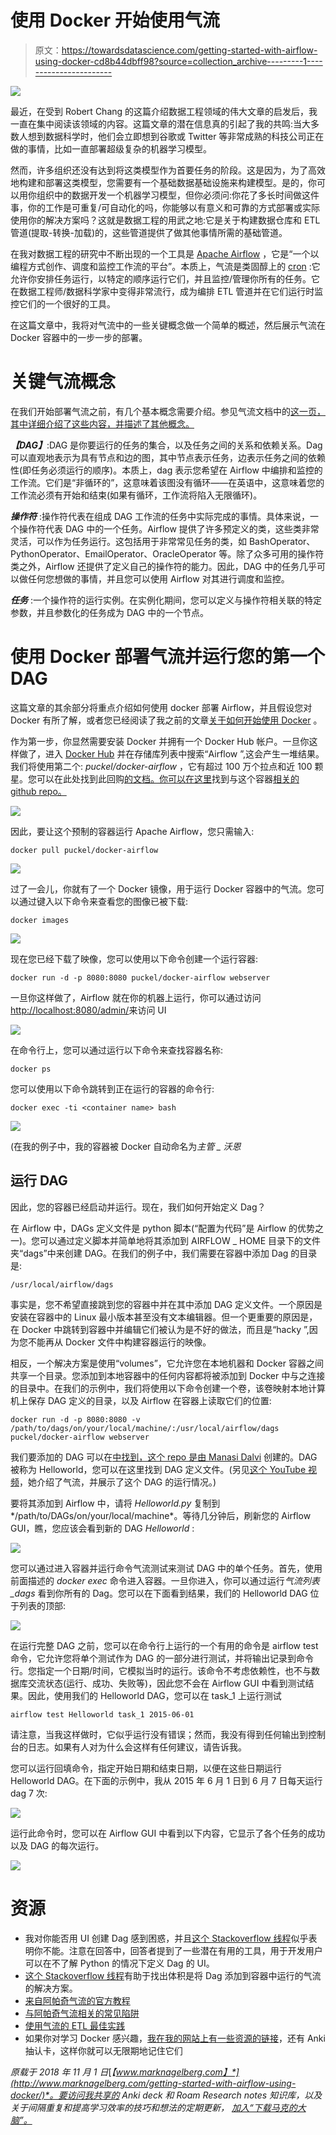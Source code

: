 # 使用 Docker 开始使用气流

> 原文：<https://towardsdatascience.com/getting-started-with-airflow-using-docker-cd8b44dbff98?source=collection_archive---------1----------------------->

![](img/c84dc70ed1f7c636a3df66a3aab83f29.png)

最近，在受到 Robert Chang 的这篇介绍数据工程领域的伟大文章的启发后，我一直在集中阅读该领域的内容。这篇文章的潜在信息真的引起了我的共鸣:当大多数人想到数据科学时，他们会立即想到谷歌或 Twitter 等非常成熟的科技公司正在做的事情，比如一直部署超级复杂的机器学习模型。

然而，许多组织还没有达到将这类模型作为首要任务的阶段。这是因为，为了高效地构建和部署这类模型，您需要有一个基础数据基础设施来构建模型。是的，你可以用你组织中的数据开发一个机器学习模型，但你必须问:你花了多长时间做这件事，你的工作是可重复/可自动化的吗，你能够以有意义和可靠的方式部署或实际使用你的解决方案吗？这就是数据工程的用武之地:它是关于构建数据仓库和 ETL 管道(提取-转换-加载)的，这些管道提供了做其他事情所需的基础管道。

在我对数据工程的研究中不断出现的一个工具是 [Apache Airflow](https://airflow.apache.org/) ，它是“一个以编程方式创作、调度和监控工作流的平台”。本质上，气流是类固醇上的 [cron](https://en.wikipedia.org/wiki/Cron) :它允许你安排任务运行，以特定的顺序运行它们，并且监控/管理你所有的任务。它在数据工程师/数据科学家中变得非常流行，成为编排 ETL 管道并在它们运行时监控它们的一个很好的工具。

在这篇文章中，我将对气流中的一些关键概念做一个简单的概述，然后展示气流在 Docker 容器中的一步一步的部署。

# 关键气流概念

在我们开始部署气流之前，有几个基本概念需要介绍。参见气流文档中的[这一页，其中详细介绍了这些内容，并描述了其他概念。](https://airflow.apache.org/concepts.html)

***【DAG】***:DAG 是你要运行的任务的集合，以及任务之间的关系和依赖关系。Dag 可以直观地表示为具有节点和边的图，其中节点表示任务，边表示任务之间的依赖性(即任务必须运行的顺序)。本质上，dag 表示您希望在 Airflow 中编排和监控的工作流。它们是“非循环的”，这意味着该图没有循环——在英语中，这意味着您的工作流必须有开始和结束(如果有循环，工作流将陷入无限循环)。

***操作符*** :操作符代表在组成 DAG 工作流的任务中实际完成的事情。具体来说，一个操作符代表 DAG 中的一个任务。Airflow 提供了许多预定义的类，这些类非常灵活，可以作为任务运行。这包括用于非常常见任务的类，如 BashOperator、PythonOperator、EmailOperator、OracleOperator 等。除了众多可用的操作符类之外，Airflow 还提供了定义自己的操作符的能力。因此，DAG 中的任务几乎可以做任何您想做的事情，并且您可以使用 Airflow 对其进行调度和监控。

***任务*** :一个操作符的运行实例。在实例化期间，您可以定义与操作符相关联的特定参数，并且参数化的任务成为 DAG 中的一个节点。

# 使用 Docker 部署气流并运行您的第一个 DAG

这篇文章的其余部分将重点介绍如何使用 docker 部署 Airflow，并且假设您对 Docker 有所了解，或者您已经阅读了我之前的文章[关于如何开始使用 Docker](http://www.marknagelberg.com/digging-into-data-science-tools-docker/) 。

作为第一步，你显然需要安装 Docker 并拥有一个 Docker Hub 帐户。一旦你这样做了，进入 [Docker Hub](https://hub.docker.com/) 并在存储库列表中搜索“Airflow ”,这会产生一堆结果。我们将使用第二个: *puckel/docker-airflow* ，它有超过 100 万个拉点和近 100 颗星。您可以在此处找到此回购[的文档。你可以在这里](https://hub.docker.com/r/puckel/docker-airflow/)找到与这个容器[相关的 github repo。](https://github.com/puckel/docker-airflow)

![](img/773bd9653580f16b051750231bed2f65.png)

因此，要让这个预制的容器运行 Apache Airflow，您只需输入:

```
docker pull puckel/docker-airflow
```

![](img/1aca72f241410cf1e4a56a251427583b.png)

过了一会儿，你就有了一个 Docker 镜像，用于运行 Docker 容器中的气流。您可以通过键入以下命令来查看您的图像已被下载:

```
docker images
```

![](img/f788168366e006099f9bd2daba539aa6.png)

现在您已经下载了映像，您可以使用以下命令创建一个运行容器:

```
docker run -d -p 8080:8080 puckel/docker-airflow webserver
```

一旦你这样做了，Airflow 就在你的机器上运行，你可以通过访问[http://localhost:8080/admin/](http://localhost:8080/admin/)来访问 UI

![](img/67e4d006450365e0d2d22961a1da2e9f.png)

在命令行上，您可以通过运行以下命令来查找容器名称:

```
docker ps
```

您可以使用以下命令跳转到正在运行的容器的命令行:

```
docker exec -ti <container name> bash
```

![](img/ea082261e3ac9c35fd9c8c88d20ccdd3.png)

(在我的例子中，我的容器被 Docker 自动命名为*主管 _ 沃恩*

## 运行 DAG

因此，您的容器已经启动并运行。现在，我们如何开始定义 Dag？

在 Airflow 中，DAGs 定义文件是 python 脚本(“配置为代码”是 Airflow 的优势之一)。您可以通过定义脚本并简单地将其添加到 AIRFLOW _ HOME 目录下的文件夹“dags”中来创建 DAG。在我们的例子中，我们需要在容器中添加 Dag 的目录是:

```
/usr/local/airflow/dags
```

事实是，您不希望直接跳到您的容器中并在其中添加 DAG 定义文件。一个原因是安装在容器中的 Linux 最小版本甚至没有文本编辑器。但一个更重要的原因是，在 Docker 中跳转到容器中并编辑它们被认为是不好的做法，而且是“hacky ”,因为您不能再从 Docker 文件中构建容器运行的映像。

相反，一个解决方案是使用“volumes”，它允许您在本地机器和 Docker 容器之间共享一个目录。您添加到本地容器中的任何内容都将被添加到 Docker 中与之连接的目录中。在我们的示例中，我们将使用以下命令创建一个卷，该卷映射本地计算机上保存 DAG 定义的目录，以及 Airflow 在容器上读取它们的位置:

```
docker run -d -p 8080:8080 -v /path/to/dags/on/your/local/machine/:/usr/local/airflow/dags  puckel/docker-airflow webserver
```

我们要添加的 DAG 可以在[中找到，这个 repo 是由 Manasi Dalvi](https://github.com/dalvimanasi/Data-Pipe-lining-Tools/tree/master/Airflow) 创建的。DAG 被称为 Helloworld，您可以在这里找到 DAG 定义文件。(另见[这个 YouTube 视频](https://www.youtube.com/watch?v=Qs02p3mh8m4)，她介绍了气流，并展示了这个 DAG 的运行情况。)

要将其添加到 Airflow 中，请将 *Helloworld.py* 复制到*/path/to/DAGs/on/your/local/machine*。等待几分钟后，刷新您的 Airflow GUI，瞧，您应该会看到新的 DAG *Helloworld* :

![](img/5d7c04c3ce66025cbc4388031438bd54.png)

您可以通过进入容器并运行命令气流测试来测试 DAG 中的单个任务。首先，使用前面描述的 *docker exec* 命令进入容器。一旦你进入，你可以通过运行*气流列表 _dags* 看到你所有的 Dag。您可以在下面看到结果，我们的 Helloworld DAG 位于列表的顶部:

![](img/36b764900194b41879495931dfe25bf5.png)

在运行完整 DAG 之前，您可以在命令行上运行的一个有用的命令是 airflow test 命令，它允许您将单个测试作为 DAG 的一部分进行测试，并将输出记录到命令行。您指定一个日期/时间，它模拟当时的运行。该命令不考虑依赖性，也不与数据库交流状态(运行、成功、失败等)，因此您不会在 Airflow GUI 中看到测试结果。因此，使用我们的 Helloworld DAG，您可以在 task_1 上运行测试

```
airflow test Helloworld task_1 2015-06-01
```

请注意，当我这样做时，它似乎运行没有错误；然而，我没有得到任何输出到控制台的日志。如果有人对为什么会这样有任何建议，请告诉我。

您可以运行回填命令，指定开始日期和结束日期，以便在这些日期运行 Helloworld DAG。在下面的示例中，我从 2015 年 6 月 1 日到 6 月 7 日每天运行 dag 7 次:

![](img/12e2f3ed1cc984a1462f6c5cbff46c86.png)

运行此命令时，您可以在 Airflow GUI 中看到以下内容，它显示了各个任务的成功以及 DAG 的每次运行。

![](img/ca24f8f1a4c5177a4e7bc3092d7b3363.png)

# 资源

*   我对你能否用 UI 创建 Dag 感到困惑，并且[这个 Stackoverflow 线程](https://stackoverflow.com/questions/48986732/airflow-creating-a-dag-in-airflow-via-ui)似乎表明你不能。注意在回答中，回答者提到了一些潜在有用的工具，用于开发用户可以在不了解 Python 的情况下定义 Dag 的 UI。
*   [这个 Stackoverflow 线程](https://stackoverflow.com/questions/52453414/docker-airflow-configuration-issues-puckel-docker)有助于找出体积是将 Dag 添加到容器中运行的气流的解决方案。
*   [来自阿帕奇气流的官方教程](https://airflow.apache.org/tutorial.html)
*   [与阿帕奇气流相关的常见陷阱](https://cwiki.apache.org/confluence/display/AIRFLOW/Common+Pitfalls)
*   [使用气流的 ETL 最佳实践](https://gtoonstra.github.io/etl-with-airflow/index.html)
*   如果你对学习 Docker 感兴趣，[我在我的网站上有一些资源的链接](http://downloadmarksbrain.marknagelberg.com/decks?search=docker)，还有 Anki 抽认卡，这样你就可以无限期地记住它们

*原载于 2018 年 11 月 1 日*[*【www.marknagelberg.com】*](http://www.marknagelberg.com/getting-started-with-airflow-using-docker/)*。要访问我共享的 Anki deck 和 Roam Research notes 知识库，以及关于间隔重复和提高学习效率的技巧和想法的定期更新，* [*加入“下载马克的大脑”。*](http://downloadmarksbrain.marknagelberg.com/auth)
